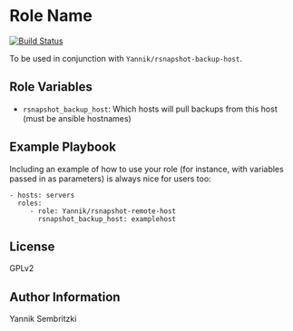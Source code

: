 Role Name
=========
[![Build Status](https://travis-ci.org/Yannik/ansible-role-rsnapshot-remote-host.svg?branch=master)](https://travis-ci.org/Yannik/ansible-role-rsnapshot-remote-host)

To be used in conjunction with `Yannik/rsnapshot-backup-host`.

Role Variables
--------------

  * `rsnapshot_backup_host`: Which hosts will pull backups from this host (must be ansible hostnames)

Example Playbook
----------------

Including an example of how to use your role (for instance, with variables passed in as parameters) is always nice for users too:

    - hosts: servers
      roles:
         - role: Yannik/rsnapshot-remote-host
           rsnapshot_backup_host: examplehost

License
-------

GPLv2

Author Information
------------------

Yannik Sembritzki
